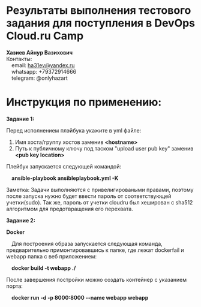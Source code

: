 # Результаты выполнения тестового задания для поступления в DevOps Cloud.ru Camp

**Хазиев Айнур Вазихович**  
Контакты:  
&emsp;email: ha31ev@yandex.ru  
&emsp;whatsapp: +79372914666  
&emsp;telegram: @onlyhazart  



# Инструкция по применению:

**Задание 1:**

Перед исполнением плэйбука укажите в yml файле:
1) Имя хоста/группу хостов заменив **\<hostname\>**
2) Путь к публичному ключу под таском "upload user pub key" заменив **\<pub key location\>**
   
Плейбук запускается следующей командой:

&emsp;**ansible-playbook ansibleplaybook.yml -K**

Заметка:
Задачи выполняются с привелигироваными правами, поэтому после запуска нужно будет ввести пароль от соответствующей учетки(sudo).
Так же, пароль от учетки cloudru был хеширован с sha512 алгоритмом для предотвращения его перехвата.

**Задание 2:**

**Docker**

&emsp;Для построения образа запускается следующая команда, предварительно примонтировавшись к папке, где лежат dockerfail и webapp папка с веб приложением:

&emsp;**docker build -t webapp ./**

После завершения постройки можно создать контейнер с указанием порта:

&emsp;**docker run -d -p 8000:8000 --name webapp webapp**

